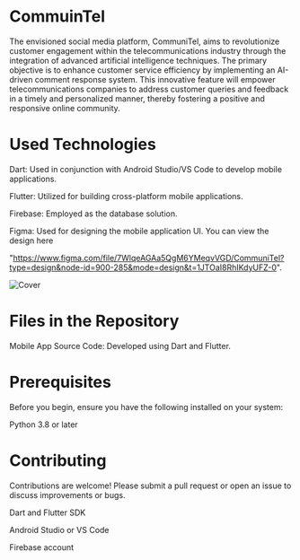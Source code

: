 # CommuinTel

The envisioned social media platform, CommuniTel, aims to revolutionize customer engagement within the telecommunications industry through the integration of advanced artificial intelligence techniques. The primary objective is to enhance customer service efficiency by implementing an AI-driven comment response system. This innovative feature will empower telecommunications companies to address customer queries and feedback in a timely and personalized manner, thereby fostering a positive and responsive online community.


# Used Technologies

Dart: Used in conjunction with Android Studio/VS Code to develop mobile applications.

Flutter: Utilized for building cross-platform mobile applications.

Firebase: Employed as the database solution.

Figma: Used for designing the mobile application UI. You can view the design here

"https://www.figma.com/file/7WlqeAGAa5QgM6YMeqvVGD/CommuniTel?type=design&node-id=900-285&mode=design&t=1JTOaI8RhIKdyUFZ-0".

![Cover](https://github.com/user-attachments/assets/c5db016f-d31a-4b32-9fa7-4c474c80974d)

# Files in the Repository

Mobile App Source Code: Developed using Dart and Flutter.


# Prerequisites

Before you begin, ensure you have the following installed on your system:

Python 3.8 or later


# Contributing

Contributions are welcome! Please submit a pull request or open an issue to discuss improvements or bugs.


Dart and Flutter SDK

Android Studio or VS Code

Firebase account
